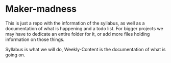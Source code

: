 # Maker-madness

This is just a repo with the information of the syllabus, as well as a documentation of what is happening and a todo list. For bigger projects we may have to dedicate an entire folder for it, or add more files holding information on those things. 

Syllabus is what we will do, Weekly-Content is the documentation of what is going on.

